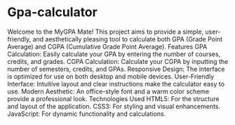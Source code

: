 # Gpa-calculator
Welcome to the MyGPA Mate! This project aims to provide a simple, user-friendly, and aesthetically pleasing tool to calculate both GPA (Grade Point Average) and CGPA (Cumulative Grade Point Average).
Features
GPA Calculation: Easily calculate your GPA by entering the number of courses, credits, and grades.
CGPA Calculation: Calculate your CGPA by inputting the number of semesters, credits, and GPAs.
Responsive Design: The interface is optimized for use on both desktop and mobile devices.
User-Friendly Interface: Intuitive layout and clear instructions make the calculator easy to use.
Modern Aesthetic: An office-style font and a warm color scheme provide a professional look.
Technologies Used
HTML5: For the structure and layout of the application.
CSS3: For styling and visual enhancements.
JavaScript: For dynamic functionality and calculations.
